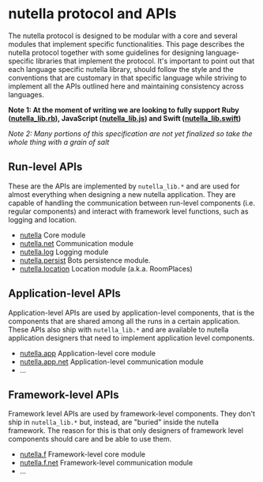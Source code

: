 # nutella protocol and APIs

The nutella protocol is designed to be modular with a core and several modules that implement specific functionalities. This page describes the nutella protocol together with some guidelines for designing language-specific libraries that implement the protocol. It's important to point out that each language specific nutella library, should follow the style and the conventions that are customary in that specific language while striving to implement all the APIs outlined here and maintaining consistency across languages.

**Note 1: At the moment of writing we are looking to fully support Ruby ([nutella_lib.rb](https://github.com/nutella-framework/nutella_lib.rb)), JavaScript ([nutella_lib.js](https://github.com/nutella-framework/nutella_lib.js)) and Swift ([nutella_lib.swift](https://github.com/nutella-framework/nutella_lib.swift))** 

_Note 2: Many portions of this specification are not yet finalized so take the whole thing with a grain of salt_

## Run-level APIs
These are the APIs are implemented by `nutella_lib.*` and are used for almost everything when designing a new nutella application. They are capable of handling the communication between run-level components (i.e. regular components) and interact with framework level functions, such as logging and location.
* [nutella](core.md) Core module
* [nutella.net](nutella.net.md) Communication module
* [nutella.log](nutella.log.md) Logging module
* [nutella.persist](nutella.persist.md) Bots persistence module.
* [nutella.location](nutella.location.md) Location module (a.k.a. RoomPlaces)

## Application-level APIs
Application-level APIs are used by application-level components, that is the components that are shared among all the runs in a certain application. These APIs also ship with `nutella_lib.*` and are available to nutella application designers that need to implement application level components.
* [nutella.app](nutella.app.md) Application-level core module
* [nutella.app.net](nutella.app.net.md) Application-level communication module
* ...

## Framework-level APIs
Framework level APIs are used by framework-level components. They don't ship in `nutella_lib.*` but, instead, are "buried" inside the nutella framework. The reason for this is that only designers of framework level components should care and be able to use them.
* [nutella.f](nutella.f.md) Framework-level core module
* [nutella.f.net](nutella.f.net.md) Framework-level communication module
* ...

